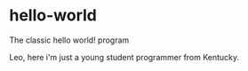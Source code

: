# hello-world
The classic hello world! program

Leo, here i'm just a young student programmer from Kentucky.
